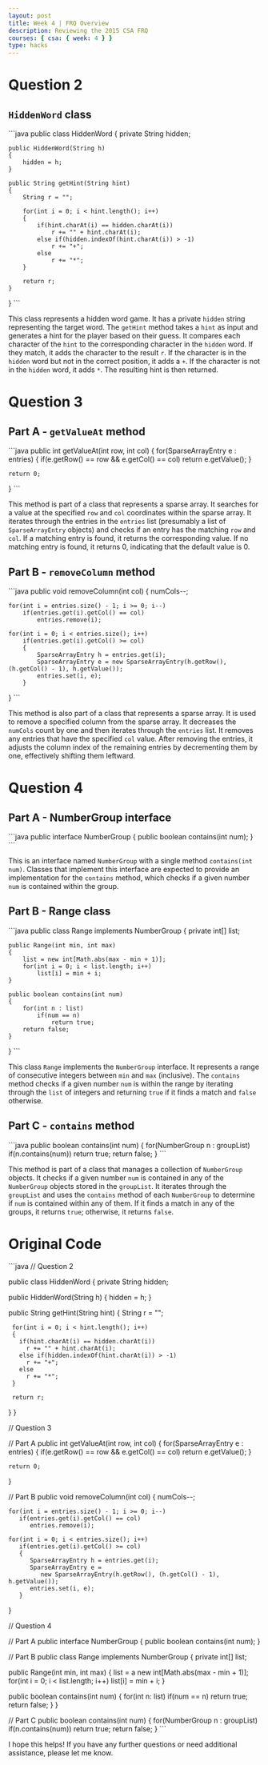 ```yaml
---
layout: post
title: Week 4 | FRQ Overview
description: Reviewing the 2015 CSA FRQ
courses: { csa: { week: 4 } }
type: hacks
---
```


# Question 2
## `HiddenWord` class

\```java
public class HiddenWord
{
    private String hidden;

    public HiddenWord(String h)
    {
        hidden = h;
    }

    public String getHint(String hint)
    {
        String r = "";

        for(int i = 0; i < hint.length(); i++)
        {
            if(hint.charAt(i) == hidden.charAt(i))
                r += "" + hint.charAt(i);
            else if(hidden.indexOf(hint.charAt(i)) > -1)
                r += "+";
            else
                r += "*";
        }

        return r;
    }
}
\```

This class represents a hidden word game. It has a private `hidden` string representing the target word. The `getHint` method takes a `hint` as input and generates a hint for the player based on their guess. It compares each character of the `hint` to the corresponding character in the `hidden` word. If they match, it adds the character to the result `r`. If the character is in the `hidden` word but not in the correct position, it adds a `+`. If the character is not in the `hidden` word, it adds `*`. The resulting hint is then returned.

# Question 3
## Part A - `getValueAt` method

\```java
public int getValueAt(int row, int col)
{
    for(SparseArrayEntry e : entries)
    {
        if(e.getRow() == row && e.getCol() == col)
            return e.getValue();
    }

    return 0;
}
\```

This method is part of a class that represents a sparse array. It searches for a value at the specified `row` and `col` coordinates within the sparse array. It iterates through the entries in the `entries` list (presumably a list of `SparseArrayEntry` objects) and checks if an entry has the matching `row` and `col`. If a matching entry is found, it returns the corresponding value. If no matching entry is found, it returns 0, indicating that the default value is 0.

## Part B - `removeColumn` method

\```java
public void removeColumn(int col)
{
    numCols--;

    for(int i = entries.size() - 1; i >= 0; i--)
        if(entries.get(i).getCol() == col)
            entries.remove(i);

    for(int i = 0; i < entries.size(); i++)
        if(entries.get(i).getCol() >= col)
        {
            SparseArrayEntry h = entries.get(i);
            SparseArrayEntry e = new SparseArrayEntry(h.getRow(), (h.getCol() - 1), h.getValue());
            entries.set(i, e);
        }
}
\```

This method is also part of a class that represents a sparse array. It is used to remove a specified column from the sparse array. It decreases the `numCols` count by one and then iterates through the `entries` list. It removes any entries that have the specified `col` value. After removing the entries, it adjusts the column index of the remaining entries by decrementing them by one, effectively shifting them leftward.

# Question 4
## Part A - NumberGroup interface

\```java
public interface NumberGroup
{
     public boolean contains(int num);
}
\```

This is an interface named `NumberGroup` with a single method `contains(int num)`. Classes that implement this interface are expected to provide an implementation for the `contains` method, which checks if a given number `num` is contained within the group.

## Part B - Range class

\```java
public class Range implements NumberGroup
{
    private int[] list;

    public Range(int min, int max)
    {
        list = new int[Math.abs(max - min + 1)];
        for(int i = 0; i < list.length; i++)
            list[i] = min + i;
    }

    public boolean contains(int num)
    {
        for(int n : list)
            if(num == n)
                return true;
        return false;
    }
}
\```

This class `Range` implements the `NumberGroup` interface. It represents a range of consecutive integers between `min` and `max` (inclusive). The `contains` method checks if a given number `num` is within the range by iterating through the `list` of integers and returning `true` if it finds a match and `false` otherwise.

## Part C - `contains` method

\```java
public boolean contains(int num)
{
    for(NumberGroup n : groupList)
        if(n.contains(num))
            return true;
    return false;
}
\```

This method is part of a class that manages a collection of `NumberGroup` objects. It checks if a given number `num` is contained in any of the `NumberGroup` objects stored in the `groupList`. It iterates through the `groupList` and uses the `contains` method of each `NumberGroup` to determine if `num` is contained within any of them. If it finds a match in any of the groups, it returns `true`; otherwise, it returns `false`.

# Original Code
\```java
// Question 2

public class HiddenWord
{
   private String hidden;

   public HiddenWord(String h)
   {
     hidden = h;
   }

   public String getHint(String hint)
   {
     String r = "";

     for(int i = 0; i < hint.length(); i++)
     {
       if(hint.charAt(i) == hidden.charAt(i))
         r += "" + hint.charAt(i);
       else if(hidden.indexOf(hint.charAt(i)) > -1)
         r += "+";
       else
         r += "*";
     }

     return r;
   }
}

// Question 3

// Part A
public int getValueAt(int row, int col)
{
    for(SparseArrayEntry e : entries)
    {
       if(e.getRow() == row && e.getCol() == col)
         return e.getValue();
    }

    return 0;
}

// Part B
public void removeColumn(int col)
{
    numCols--;

    for(int i = entries.size() - 1; i >= 0; i--)
       if(entries.get(i).getCol() == col)
          entries.remove(i);

    for(int i = 0; i < entries.size(); i++)
       if(entries.get(i).getCol() >= col)
       {
          SparseArrayEntry h = entries.get(i);
          SparseArrayEntry e =
             new SparseArrayEntry(h.getRow(), (h.getCol() - 1), h.getValue());
          entries.set(i, e);
       }
}

// Question 4

// Part A
public interface NumberGroup
{
     public boolean contains(int num);
}

// Part B
public class Range implements NumberGroup
{
   private int[] list;

   public Range(int min, int max)
   {
      list = a new int[Math.abs(max - min + 1)];
      for(int i = 0; i < list.length; i++)
          list[i] = min + i;
   }

   public boolean contains(int num)
   {
      for(int n: list)
         if(num == n)
            return true;
      return false;
   }
}

// Part C
public boolean contains(int num)
{
   for(NumberGroup n : groupList)
      if(n.contains(num))
         return true;
   return false;
}
\```

I hope this helps! If you have any further questions or need additional assistance, please let me know.
